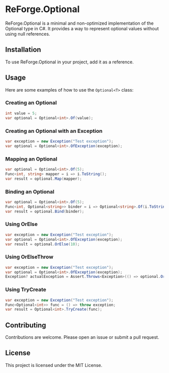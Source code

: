 # ReForge.Optional

ReForge.Optional is a minimal and non-optimized implementation of the Optional type in C#. It provides a way to represent optional values without using null references.

## Installation

To use ReForge.Optional in your project, add it as a reference.

## Usage

Here are some examples of how to use the `Optional<T>` class:

### Creating an Optional

```csharp
int value = 5;
var optional = Optional<int>.Of(value);
```

### Creating an Optional with an Exception

```csharp
var exception = new Exception("Test exception");
var optional = Optional<int>.OfException(exception);
```

### Mapping an Optional

```csharp
var optional = Optional<int>.Of(5);
Func<int, string> mapper = i => i.ToString();
var result = optional.Map(mapper);
```

### Binding an Optional

```csharp
var optional = Optional<int>.Of(5);
Func<int, Optional<string>> binder = i => Optional<string>.Of(i.ToString());
var result = optional.Bind(binder);
```

### Using OrElse

```csharp
var exception = new Exception("Test exception");
var optional = Optional<int>.OfException(exception);
var result = optional.OrElse(10);
```

### Using OrElseThrow

```csharp
var exception = new Exception("Test exception");
var optional = Optional<int>.OfException(exception);
Exception? actualException = Assert.Throws<Exception>(() => optional.OrElseThrow());
```

### Using TryCreate

```csharp
var exception = new Exception("Test exception");
Func<Optional<int>> func = () => throw exception;
var result = Optional<int>.TryCreate(func);
```

## Contributing

Contributions are welcome. Please open an issue or submit a pull request.

## License

This project is licensed under the MIT License.